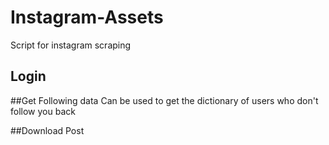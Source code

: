 # Instagram-Assets
Script for instagram scraping

## Login

##Get Following data 
Can be used to get the dictionary of users who don't follow you back

##Download Post 



